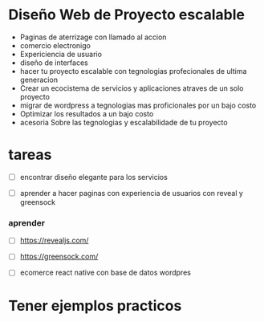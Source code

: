 # Diseño Web de Proyecto escalable
- Paginas de aterrizage con llamado al accion
- comercio electronigo
- Expericiencia de usuario
- diseño de interfaces 
- hacer tu proyecto escalable con tegnologias profecionales de ultima generacion
- Crear un ecocistema de servicios y aplicaciones atraves de un solo proyecto
- migrar de wordpress a tegnologias mas proficionales por un bajo costo
- Optimizar los resultados a un bajo costo
- acesoria Sobre las tegnologias y escalabilidade de tu proyecto


# tareas

- [ ] encontrar diseño elegante para los servicios
- [ ] aprender a hacer paginas con experiencia de usuarios con reveal y greensock


### aprender 
- [ ] https://revealjs.com/
- [ ] https://greensock.com/
- [ ] ecomerce react native con base de datos wordpres




# Tener ejemplos practicos

